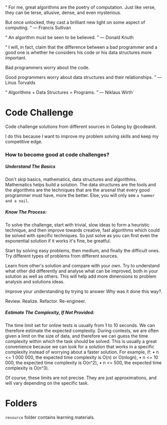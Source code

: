 


“ For me, great algorithms are the poetry of
  computation. Just like verse, they can be terse,
  allusive, dense, and even mysterious.

  But once unlocked, they cast a brilliant new
  light on some aspect of computing. ”
— Francis Sullivan


“ An algorithm must be seen to be believed. ”
— Donald Knuth


“ I will, in fact, claim that the difference
  between a bad programmer and a good one is
  whether he considers his code or his data
  structures more important.
  
  Bad programmers worry about the code.
  
  Good programmers worry about data structures
  and their relationships. ” 
— Linus Torvalds


“ Algorithms + Data Structures = Programs. ” 
— Niklaus Wirth`



# Code Challenge

Code challenge solutions from different sources
in Golang by @codeanit.

I do this because I want to improve my problem 
solving skills and keep my competitive edge.


### How to become good at code challenges?

##### Understand The Basics 
Don't skip basics, mathematics, data structures 
and algorithms. Mathematics helps build a solution. 
The data structures are the tools and the algorithms 
are the techniques that are the arsenal that every
good programmer must have, more the better. Else, 
you will only see `a hammer and a nail`.

##### Know The Process:
To solve the challenge, start with trivial, slow 
ideas to form a heuristic technique, and then 
improve towards creative, fast algorithms which 
could be solved with specific techniques. So just 
solve as you can first even the exponential solution 
if it works it's fine, be greatful.

Start by solving easy problems, then medium, and 
finally the difficult ones. Try different types 
of problems from different sources.

Learn from other's solution and compare with your 
own. Try to understand what other did differently
and analyse what can be improved, both in your 
solution as well as others. This will help add more 
dimensions to problem analysis and solutions ideas. 

Improve your understanding by trying to answer 
Why was it done this way?. 

Review. Realize. Refactor. Re-engineer. 


##### Estimate The Complexity, If Not Provided:
The time limit set for online tests is usually 
from 1 to 10 seconds. We can therefore estimate 
the expected complexity. During contests, we are 
often given a limit on the size of data, and 
therefore we can guess the time complexity within 
which the task should be solved. This is usually 
a great convenience because we can look for a 
solution that works in a specific complexity instead 
of worrying about a faster solution. 
For example, if:
• n <= 1 000 000, the expected time complexity is O(n) or O(nlogn),
• n <= 10 000, the expected time complexity is O(n^2),
• n <= 500, the expected time complexity is O(n^3).

Of course, these limits are not precise. They are 
just approximations, and will vary depending on the 
specific task.



# Folders
`resource` folder contains learning materials.